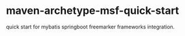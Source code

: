 # maven-archetype-msf-quick-start
quick start for mybatis springboot freemarker frameworks integration.
